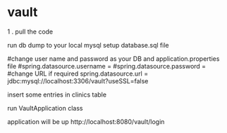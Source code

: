 # vault
1 . pull the code 

run db dump to your local mysql setup 
database.sql file 

#change user name and password as your DB and application.properties file 
#spring.datasource.username = 
#spring.datasource.password = 
#change URL if required 
spring.datasource.url = jdbc:mysql://localhost:3306/vault?useSSL=false

insert some entries in clinics table 

run VaultApplication class 

application will be up  http://localhost:8080/vault/login
